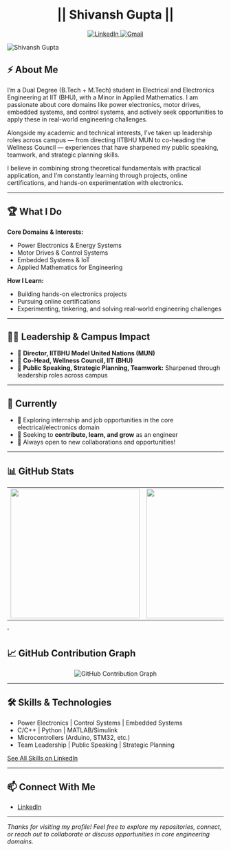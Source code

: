 
 <h1 align="center"> || Shivansh Gupta ||</h1> 
<p align="center">  
  
   <a href="https://www.linkedin.com/in/shivansh-gupta-700319216/">
    <img src="https://img.shields.io/badge/-LinkedIn-blue?style=for-the-badge&logo=linkedin&logoColor=white" alt="LinkedIn">
  </a>  
  <a href="mailto:shivansh.gupta.eee22@itbhu.ac.in">
    <img src="https://img.shields.io/badge/-Gmail-red?style=for-the-badge&logo=gmail&logoColor=white" alt="Gmail">
  </a>
</p>
<p align="left"> <img src="https://komarev.com/ghpvc/?username=Sgiitbhu&label=Profile%20views&color=0e75b6&style=flat" alt="Shivansh Gupta" /> </p>


## ⚡ About Me

I’m a Dual Degree (B.Tech + M.Tech) student in Electrical and Electronics Engineering at IIT (BHU), with a Minor in Applied Mathematics. I am passionate about core domains like power electronics, motor drives, embedded systems, and control systems, and actively seek opportunities to apply these in real-world engineering challenges.

Alongside my academic and technical interests, I’ve taken up leadership roles across campus — from directing IITBHU MUN to co-heading the Wellness Council — experiences that have sharpened my public speaking, teamwork, and strategic planning skills.

I believe in combining strong theoretical fundamentals with practical application, and I’m constantly learning through projects, online certifications, and hands-on experimentation with electronics.

---

## 🏆 What I Do

**Core Domains & Interests:**
- Power Electronics & Energy Systems
- Motor Drives & Control Systems
- Embedded Systems & IoT
- Applied Mathematics for Engineering

**How I Learn:**
- Building hands-on electronics projects
- Pursuing online certifications
- Experimenting, tinkering, and solving real-world engineering challenges

---

## 🧑‍💼 Leadership & Campus Impact

- 🎤 **Director, IITBHU Model United Nations (MUN)**
- 🌱 **Co-Head, Wellness Council, IIT (BHU)**
- 💬 **Public Speaking, Strategic Planning, Teamwork:** Sharpened through leadership roles across campus

---

## 🚀 Currently

- 🌟 Exploring internship and job opportunities in the core electrical/electronics domain  
- 🤝 Seeking to **contribute, learn, and grow** as an engineer  
- 💬 Always open to new collaborations and opportunities!

---
## 📊 GitHub Stats  

<div align="center">
  <table>
    <tr>
      <td><img src="https://github-readme-stats.vercel.app/api?username=Sgiitbhu&theme=vue-dark&show_icons=true&hide_border=true&count_private=true" width="300px"/></td>
      <td><img src="https://github-readme-streak-stats.herokuapp.com/?user=Sgiitbhu&theme=vue-dark&hide_border=true" width="300px"/></td>
      <td><img src="https://github-readme-stats.vercel.app/api/top-langs/?username=Sgiitbhu&theme=vue-dark&show_icons=true&hide_border=true&layout=compact" width="300px"/></td>
    </tr>
  </table>
</div>'

## 📈 GitHub Contribution Graph

<div align="center">
  <img src="https://github-readme-activity-graph.vercel.app/graph?username=Sgiitbhu&theme=tokyo-night&hide_border=true" alt="GitHub Contribution Graph" />
</div>

---

## 🛠️ Skills & Technologies

- Power Electronics | Control Systems | Embedded Systems
- C/C++ | Python | MATLAB/Simulink
- Microcontrollers (Arduino, STM32, etc.)
- Team Leadership | Public Speaking | Strategic Planning

[See All Skills on LinkedIn](https://www.linkedin.com/in/shivansh-gupta-700319216/details/skills/)

---

## 📫 Connect With Me

- [LinkedIn](https://www.linkedin.com/in/shivansh-gupta-700319216/)

---

_Thanks for visiting my profile! Feel free to explore my repositories, connect, or reach out to collaborate or discuss opportunities in core engineering domains._


